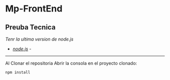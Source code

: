 # Mp-FrontEnd
Preuba Tecnica
---
_Tenr la ultima version de node.js_
- _[node.js](https://nodejs.org/en/)_ -
---

Al Clonar el repositoria Abrir la consola en el proyecto clonado:
```
npm install
```
